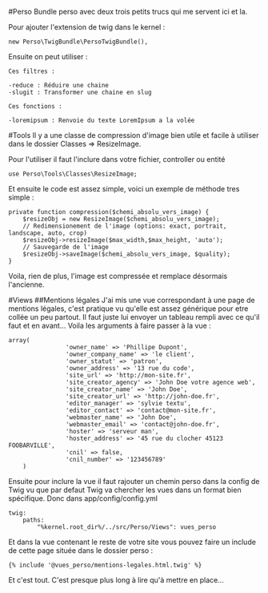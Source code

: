 #Perso
Bundle perso avec deux trois petits trucs qui me servent ici et la.

Pour ajouter l'extension de twig dans le kernel :

    new Perso\TwigBundle\PersoTwigBundle(),

Ensuite on peut utiliser :

    Ces filtres :

    -reduce : Réduire une chaine
    -slugit : Transformer une chaine en slug

    Ces fonctions :
    
    -loremipsum : Renvoie du texte LoremIpsum a la volée

#Tools
Il y a une classe de compression d'image bien utile et facile à utiliser dans le 
dossier Classes => ResizeImage.

Pour l'utiliser il faut l'inclure dans votre fichier, controller ou entité
    
    use Perso\Tools\Classes\ResizeImage;

Et ensuite le code est assez simple, voici un exemple de méthode tres simple :
    
    private function compression($chemi_absolu_vers_image) {
        $resizeObj = new ResizeImage($chemi_absolu_vers_image);
        // Redimensionement de l'image (options: exact, portrait, landscape, auto, crop)
        $resizeObj->resizeImage($max_width,$max_height, 'auto');
        // Sauvegarde de l'image
        $resizeObj->saveImage($chemi_absolu_vers_image, $quality);
    }

Voila, rien de plus, l'image est compressée et remplace désormais l'ancienne.

#Views
##Mentions légales
J'ai mis une vue correspondant à une page de mentions légales, c'est pratique vu qu'elle est assez générique pour etre collée un peu partout. Il faut juste lui envoyer un tableau rempli avec ce qu'il faut et en avant...
Voila les arguments à faire passer à la vue :

    array(
                    'owner_name' => 'Phillipe Dupont',
                    'owner_company_name' => 'le client',
                    'owner_statut' => 'patron',
                    'owner_address' => '13 rue du code',
                    'site_url' => 'http://mon-site.fr',
                    'site_creator_agency' => 'John Doe votre agence web',
                    'site_creator_name' => 'John Doe',
                    'site_creator_url' => 'http://john-doe.fr',
                    'editor_manager' => 'sylvie textu',
                    'editor_contact' => 'contact@mon-site.fr',
                    'webmaster_name' => 'John Doe',
                    'webmaster_email' => 'contact@john-doe.fr',
                    'hoster' => 'serveur man',
                    'hoster_address' => '45 rue du clocher 45123 FOOBARVILLE',
                    'cnil' => false,
                    'cnil_number' => '123456789'
        )

Ensuite pour inclure la vue il faut rajouter un chemin perso dans la config de Twig vu que par defaut Twig va chercher les vues dans un format bien spécifique.
Donc dans app/config/config.yml

    twig:
        paths:
            "%kernel.root_dir%/../src/Perso/Views": vues_perso

Et dans la vue contenant le reste de votre site vous pouvez faire un include de cette page située dans le dossier perso :

    {% include '@vues_perso/mentions-legales.html.twig' %}

Et c'est tout. C'est presque plus long à lire qu'à mettre en place...